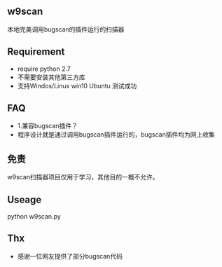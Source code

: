 ## w9scan
本地完美调用bugscan的插件运行的扫描器

## Requirement
- require python 2.7
- 不需要安装其他第三方库
- 支持Windos/Linux  win10 Ubuntu 测试成功

## FAQ
- 1.兼容bugscan插件？
- 程序设计就是通过调用bugscan插件运行的，bugscan插件均为网上收集

## 免责
w9scan扫描器项目仅用于学习，其他目的一概不允许。

## Useage
python w9scan.py

## Thx
- 感谢一位网友提供了部分bugscan代码